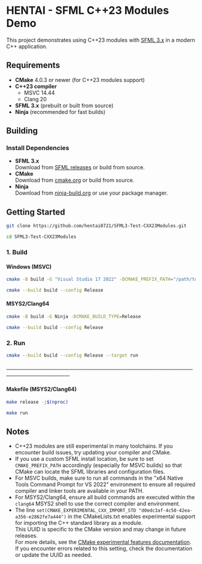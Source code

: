 # HENTAI - SFML C++23 Modules Demo

This project demonstrates using C++23 modules with [SFML 3.x](https://www.sfml-dev.org/) in a modern C++ application.


## Requirements

- **CMake** 4.0.3 or newer (for C++23 modules support)
- **C++23 compiler**
  - MSVC 14.44
  - Clang 20
- **SFML 3.x** (prebuilt or built from source)
- **Ninja** (recommended for fast builds)

## Building

### Install Dependencies

- **SFML 3.x**  
  Download from [SFML releases](https://www.sfml-dev.org/download.php) or build from source.
- **CMake**  
  Download from [cmake.org](https://cmake.org/download/) or build from source.
- **Ninja**  
  Download from [ninja-build.org](https://ninja-build.org/) or use your package manager.


## Getting Started

```sh
git clone https://github.com/hentai0721/SFML3-Test-CXX23Modules.git
```

```sh
cd SFML3-Test-CXX23Modules
```

### 1. Build

#### Windows (MSVC)

```sh
cmake -B build -G "Visual Studio 17 2022" -DCMAKE_PREFIX_PATH="/path/to/SFML-3.0.1"
```

```sh
cmake --build build --config Release
```

#### MSYS2/Clang64

```sh
cmake -B build -G Ninja -DCMAKE_BUILD_TYPE=Release
```

```sh
cmake --build build --config Release
```

### 2. Run

```sh
cmake --build build --config Release --target run
```

#### ───────────────────────────────────────────────────────────────────

#### Makefile (MSYS2/Clang64)

```sh
make release -j$(nproc)
```

```sh
make run
```

## Notes

- C++23 modules are still experimental in many toolchains. If you encounter build issues, try updating your compiler and CMake.
- If you use a custom SFML install location, be sure to set `CMAKE_PREFIX_PATH` accordingly (especially for MSVC builds) so that CMake can locate the SFML libraries and configuration files.
- For MSVC builds, make sure to run all commands in the "x64 Native Tools Command Prompt for VS 2022" environment to ensure all required compiler and linker tools are available in your PATH.
- For MSYS2/Clang64, ensure all build commands are executed within the `clang64` MSYS2 shell to use the correct compiler and environment.
- The line `set(CMAKE_EXPERIMENTAL_CXX_IMPORT_STD "d0edc3af-4c50-42ea-a356-e2862fe7a444")` in the CMakeLists.txt enables experimental support for importing the C++ standard library as a module.  
  This UUID is specific to the CMake version and may change in future releases.  
  For more details, see the [CMake experimental features documentation](https://github.com/Kitware/CMake/blob/v4.0.3/Help/dev/experimental.rst).  
  If you encounter errors related to this setting, check the documentation or update the UUID as needed.